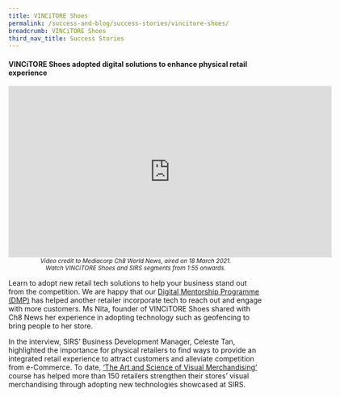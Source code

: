 ```yaml
---
title: VINCiTORE Shoes
permalink: /success-and-blog/success-stories/vincitore-shoes/
breadcrumb: VINCiTORE Shoes
third_nav_title: Success Stories
---
```

<h4>VINCiTORE Shoes adopted digital solutions to enhance physical retail experience</h4>

<center><iframe src="https://player.vimeo.com/video/530226447?badge=0&amp;autopause=0&amp;player_id=0&amp;app_id=58479" width="640" height="340" frameborder="0" allow="autoplay; fullscreen; picture-in-picture" allowfullscreen="" title="SIRSxVINCiTORE Shoes.mp4"></iframe></center>
<center><small><i>Video credit to Mediacorp Ch8 World News, aired on 18 March 2021.<br>Watch VINCiTORE Shoes and SIRS segments from 1:55 onwards.</i></small></center>

<p>Learn to adopt new retail tech solutions to help your business stand out from the competition. We are happy that our <a href="/digital-programmes//mentorship-programmes/dmp/">Digital Mentorship Programme (DMP)</a> has helped another retailer incorporate tech to reach out and engage with more customers. Ms Nita, founder of VINCiTORE Shoes shared with Ch8 News her experience in adopting technology such as geofencing to bring people to her store.</p>

<p>In the interview, SIRS’ Business Development Manager, Celeste Tan, highlighted the importance for physical retailers to find ways to provide an integrated retail experience to attract customers and alleviate competition from e-Commerce. To date, <a href="/wsq-programmes/wsq-modular-programmes/the-art-and-science-of-visual-merchandising">‘The Art and Science of Visual Merchandising’</a> course has helped more than 150 retailers strengthen their stores’ visual merchandising through adopting new technologies showcased at SIRS.</p>
